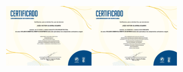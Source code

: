 <div style="display:flex; flex-wrap:wrap; justify-content: center">
  <img src="https://raw.githubusercontent.com/joaooliveira375/joaooliveira375/main/Certificate%202S.jpg" style="width:45%" alt="Certificate%202S">
  <img src="https://raw.githubusercontent.com/joaooliveira375/joaooliveira375/main/Certificate%201S.jpg" style="width:45%" alt="Certificate%201S">
</div>

